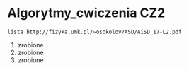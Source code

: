 # Algorytmy_cwiczenia CZ2

```lista http://fizyka.umk.pl/~osokolov/ASD/AiSD_17-L2.pdf```

1. zrobione
2. zrobione
3. zrobione